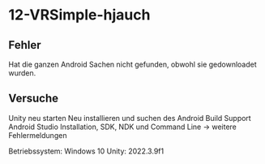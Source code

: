# 12-VRSimple-hjauch

## Fehler
Hat die ganzen Android Sachen nicht gefunden, obwohl sie gedownloadet wurden.

## Versuche
Unity neu starten
Neu installieren und suchen des Android Build Support
Android Studio Installation, SDK, NDK und Command Line -> weitere Fehlermeldungen

Betriebssystem: Windows 10
Unity: 2022.3.9f1
